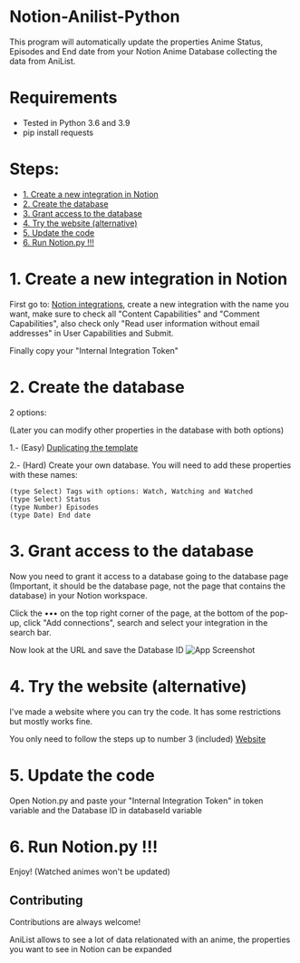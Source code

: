 # Notion-Anilist-Python
This program will automatically update the properties Anime Status, Episodes and End date from your Notion Anime Database collecting the data from AniList.

# Requirements
* Tested in Python 3.6 and 3.9
* pip install requests

# Steps: 
- [1. Create a new integration in Notion](#1-create-a-new-integration-in-notion)
- [2. Create the database](#2-create-the-database)
- [3. Grant access to the database](#3-Grant-access-to-the-database)
- [4. Try the website (alternative)](#4-try-the-website-alternative)
- [5. Update the code](#4-Update-the-code)
- [6. Run Notion.py !!!](#5-run-notionpy-)

# 1. Create a new integration in Notion 
First go to: [Notion integrations](https://www.notion.so/my-integrations), create a new integration with the name you want, make sure to check all "Content Capabilities" and "Comment Capabilities", also check only "Read user information without email addresses" in User Capabilities and Submit.

Finally copy your "Internal Integration Token"

# 2. Create the database
2 options:

(Later you can modify other properties in the database with both options)

1.- (Easy) [Duplicating the template](t.ly/loy7) 

2.- (Hard) Create your own database. You will need to add these properties with these names: 

    (type Select) Tags with options: Watch, Watching and Watched
    (type Select) Status
    (type Number) Episodes
    (type Date) End date

# 3. Grant access to the database
Now you need to grant it access to a database going to the database page (Important, it should be the database page, not the page that contains the database) in your Notion workspace.

Click the ••• on the top right corner of the page, at the bottom of the pop-up, click "Add connections", 
search and select your integration in the search bar.

Now look at the URL and save the Database ID ![App Screenshot](https://files.readme.io/62e5027-notion_database_id.png)

# 4. Try the website (alternative)

I've made a website where you can try the code. It has some restrictions but mostly works fine.

You only need to follow the steps up to number 3 (included) [Website](https://t.ly/qOgV)

# 5. Update the code
Open Notion.py and paste your "Internal Integration Token" in token variable and the Database ID in databaseId variable

# 6. Run Notion.py !!!
Enjoy! (Watched animes won't be updated)

## Contributing
Contributions are always welcome!

AniList allows to see a lot of data relationated with an anime, the properties you want to see in Notion can be expanded
